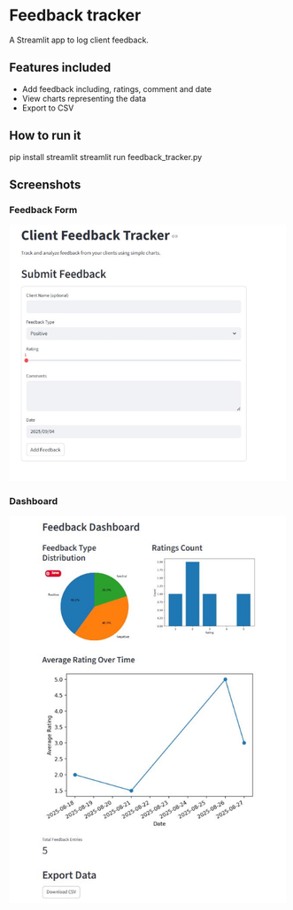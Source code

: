 # Feedback tracker

A Streamlit app to log client feedback.

## Features included 
- Add feedback including, ratings, comment and date
- View charts representing the data
- Export to CSV

## How to run it
pip install streamlit
streamlit run feedback_tracker.py

## Screenshots

### Feedback Form
<img src="Feedbacktracker1.JPG" alt="Feedback Form" width="500"/>

### Dashboard
<img src="Feedbacktracker2.JPG" alt="Dashboard" width="500"/>
